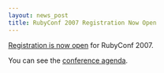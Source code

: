 ```yaml
---
layout: news_post
title: RubyConf 2007 Registration Now Open
---
```


[Registration is now open][1] for RubyConf 2007.

You can see the [conference agenda][2].

[1]: http://www.regonline.com/rubyconf2007 
[2]: http://www.rubyconf.org/agenda.html 
